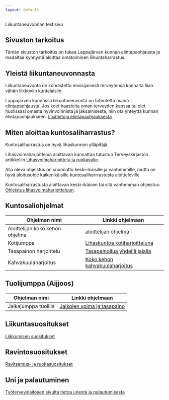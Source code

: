 ```yaml
---
layout: default
---
```

Liikuntaneuvonnan testisivu
## Sivuston tarkoitus
Tämän sivuston tarkoitus on tukea Lappajärven kunnan elintapaohjausta ja madaltaa kynnystä aloittaa omatoiminen liikuntaharrastus.

## Yleistä liikuntaneuvonnasta
Liikuntaneuvonta on kohdistettu ensisijaisesti terveytensä kannalta liian vähän liikkuviin kuntalaisiin.

Lappajärven kunnassa liikuntaneuvonta on toteutettu osana elintapaohjausta. Jos koet haasteita oman terveyden kanssa tai olet huolissasi omasta hyvinvoinnista ja jaksamisesta, niin ota yhteyttä kunnan elintapaohjaukseen. [Lisätietoja elintapaohjauksesta](https://lappajarvi.fi/kulttuuri-ja-vapaa-aika/elintapaohjaus/)


## Miten aloittaa kuntosaliharrastus?
Kuntosaliharrastus on hyvä lihaskunnon ylläpitäjä.

Lihasvoimaharjoittelua aloittavan kannattaa tutustua Terveyskirjaston artikkeliin [Lihasvoimaharjoittelu ja ruokavalio](https://www.terveyskirjasto.fi/dlk01080/lihasvoimaharjoittelu-ja-ruokavalio).

Alla oleva ohjeistus on suunnattu keski-ikäisille ja vanhemmille, mutta on hyvä aloitusohje kaikenikäisille kuntosaliharrrastusta aloitteleville.

Kuntosaliharrastusta aloittavan keski-ikäisen tai sitä vanhemman ohjeistus: [Ohjeistus lihasvoimaharjoitteluun](https://www.terveyskirjasto.fi/dlk01079/lihasvoimaharjoittelu-ohje-keski-ikaisille-ja-sita-vanhemmille).

## Kuntosaliohjelmat
 
| Ohjelman nimi | Linkki ohjelmaan |
|----|----|
| Aloittelijan koko kehon ohjelma | [aloittelijan ohjelma](https://www.sportyplanner.fi/#!/programs/588091/view/TnhbKiVZvlPaID7aEPlHQmFURuEJMJLz)|
| Kotijumppa | [Lihaskuntoa kotiharjoitteluna](https://www.sportyplanner.fi/#!/programs/560353/view/lRLHtu2pXpWtrEbfVWP00hIZWsGEUJ9Q) |
| Tasapainon harjoittelu | [Tasapainoilua yhdellä jalalla](https://www.sportyplanner.fi/#!/programs/587967/view/oBDDs9lyzfUNR6N6qD2Cellp4ZX7tSv8) |
| Kahvakuulaharjoitus | [Koko kehon kahvakuulaharjoitus](https://www.sportyplanner.fi/#!/programs/560373/view/xIb8uj76d4dRdNNTk9gFqJFjKIFt8LsJ)|

## Tuolijumppa (Aijjoos)

| Ohjelman nimi | Linkki ohjelmaan |
|----|----|
| Jalkajumppa tuolilla | [Jalkojen voima ja tasapaino](https://www.sportyplanner.fi/programs/597473/view/yNqb887Bmh9eYYFJTwLZClz16Qtx0H9F)|

## Liikuntasuositukset

[Liikkumisen suositukset](https://ukkinstituutti.fi/liikkuminen/liikkumisen-suositukset/) 

## Ravintosuositukset

[Ravitsemus- ja ruokasuositukset](https://www.ruokavirasto.fi/elintarvikkeet/terveytta-edistava-ruokavalio/ravitsemus--ja-ruokasuositukset/)

## Uni ja palautuminen

[Työterveyslaitosen sivulta tietoa unesta ja palautumisesta](https://www.ttl.fi/teemat/tyohyvinvointi-ja-tyokyky/elintavat/uni-ja-palautuminen)


